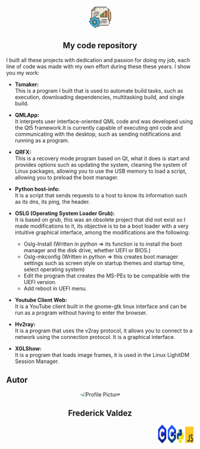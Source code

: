 <div align="center">
  <img src="image/project.png" alt="Picture" style="border-radius: 50%;" width="64" height="64">
  <h2>My code repository</h2>
</div>

I built all these projects with dedication and passion for doing my job, each line of code was made with my own effort during these these years.
I show you my work:

- **Tsmaker:** <br>
      This is a program I built that is used to automate build tasks,
      such as execution, downloading dependencies, multitasking build, and single build.
  
- **QMLApp:** <br>
      It interprets user interface-oriented QML code and was developed using the Qt5 framework.It is currently capable of executing qml code and communicating with the desktop, such as sending notifications and running as a program.

- **QRFX:** <br>
      This is a recovery mode program based on Qt, what it does is start and provides options such as updating the system,
      cleaning the system of Linux packages, allowing you to use the USB memory to load a script,
      allowing you to preload the boot manager.
  
- **Python host-info:** <br>
      It is a script that sends requests to a host to know its information such as its dns, its ping, the header.

- **OSLG (Operating System Loader Grub):** <br>
	It is based on grub, this was an obsolete project that did not exist so I made modifications to it, its objective is to be a boot loader with a very intuitive graphical interface, among the modifications are the following: <br>
	- Oslg-Install (Written in python => its function is to install the boot manager and the disk drive, whether UEFI or BIOS.) <br>
	- Oslg-mkconfig (Written in python => this creates boot manager settings such as screen style on startup themes and startup time, select operating system) <br>
 	- Edit the program that creates the MS-PEs to be compatible with the UEFI version.
	- Add reboot in UEFI menu.
 
 - **Youtube Client Web:** <br>
        It is a YouTube client built in the gnome-gtk linux interface and can be run as a program without having to enter the browser.

 - **Hv2ray:** <br>
 	It is a program that uses the v2ray protocol, it allows you to connect to a network using the connection protocol. It is a graphical interface.

 - **XGLShow:** <br>
        It is a program that loads image frames, it is used in the Linux LighitDM Session Manager.
              
<h2>Autor</h2>

<div align="center">
  <img src="https://github.com/frerd7.png" alt="Profile Picture" style="border-radius: 50%;" width="64" height="64">
  <h2>Frederick Valdez</h2>
</div>

<div align="right">
  <img src="image/logo.png" alt="logo" width="100" height="50">
</div>
